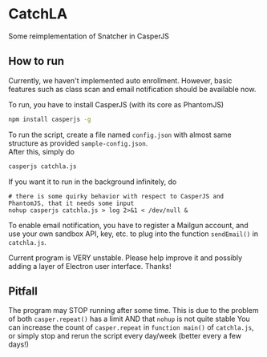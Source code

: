 # CatchLA
Some reimplementation of Snatcher in CasperJS

## How to run
Currently, we haven't implemented auto enrollment. However, basic features such as class scan and email notification should be available now.  

To run, you have to install CasperJS (with its core as PhantomJS)  
```bash
npm install casperjs -g
```

To run the script, create a file named `config.json` with almost same structure as provided `sample-config.json`.  
After this, simply do
```bash
casperjs catchla.js
```

If you want it to run in the background infinitely, do
```
# there is some quirky behavior with respect to CasperJS and PhantomJS, that it needs some input
nohup casperjs catchla.js > log 2>&1 < /dev/null &
```

To enable email notification, you have to register a Mailgun account, and use your own sandbox API, key, etc. to plug into the function `sendEmail()` in `catchla.js`.

Current program is VERY unstable. Please help improve it and possibly adding a layer of Electron user interface. Thanks!

## Pitfall
The program may STOP running after some time. This is due to the problem of both `casper.repeat()` has a limit AND that `nohup` is not quite stable
You can increase the count of `casper.repeat` in `function main()` of `catchla.js`, or simply stop and rerun the script every day/week (better every a few days!)